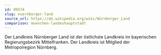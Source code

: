 ```yaml
---
id: 09574
slug: nuernberger-land
source_url: https://de.wikipedia.org/wiki/Nürnberger_Land
comparison: muenchen-landeshauptstadt
---
```


Der Landkreis Nürnberger Land ist der östlichste Landkreis im bayerischen Regierungsbezirk Mittelfranken. Der Landkreis ist Mitglied der Metropolregion Nürnberg.
